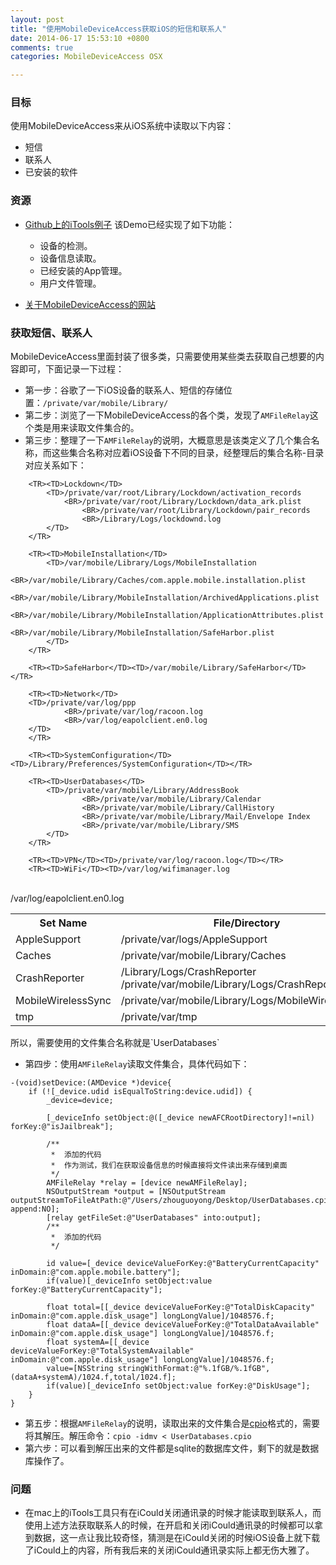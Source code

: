 ```yaml
---
layout: post
title: "使用MobileDeviceAccess获取iOS的短信和联系人"
date: 2014-06-17 15:53:10 +0800
comments: true
categories: MobileDeviceAccess OSX

---
```


### 目标  
使用MobileDeviceAccess来从iOS系统中读取以下内容：    
  
* 短信
* 联系人
* 已安装的软件

### 资源  
  
* [Github上的iTools例子](https://github.com/heiby/iTools) 该Demo已经实现了如下功能：      

    * 设备的检测。  
    * 设备信息读取。  
    * 已经安装的App管理。  
    * 用户文件管理。
* [关于MobileDeviceAccess的网站](www.libimobiledevice.org)   

### 获取短信、联系人  

MobileDeviceAccess里面封装了很多类，只需要使用某些类去获取自己想要的内容即可，下面记录一下过程：  
  
* 第一步：谷歌了一下iOS设备的联系人、短信的存储位置：`/private/var/mobile/Library/`
* 第二步：浏览了一下MobileDeviceAccess的各个类，发现了`AMFileRelay`这个类是用来读取文件集合的。
* 第三步：整理了一下`AMFileRelay`的说明，大概意思是该类定义了几个集合名称，而这些集合名称对应着iOS设备下不同的目录，经整理后的集合名称-目录对应关系如下：
<TABLE>
        <TR><TH>Set Name</TH><TH>File/Directory</TH></TR>
        <TR><TD>AppleSupport</TD><TD>/private/var/logs/AppleSupport</TD></TR>
        <TR><TD>Caches</TD><TD>/private/var/mobile/Library/Caches</TD></TR>
        <TR><TD>CrashReporter</TD><TD>/Library/Logs/CrashReporter<BR>/private/var/mobile/Library/Logs/CrashReporter</TD></TR>
        <TR><TD>MobileWirelessSync</TD><TD>/private/var/mobile/Library/Logs/MobileWirelessSync</TD></TR>
        
        <TR><TD>Lockdown</TD>
            <TD>/private/var/root/Library/Lockdown/activation_records
                <BR>/private/var/root/Library/Lockdown/data_ark.plist
                    <BR>/private/var/root/Library/Lockdown/pair_records
                    <BR>/Library/Logs/lockdownd.log
            </TD>
        </TR>
 
        <TR><TD>MobileInstallation</TD>
            <TD>/var/mobile/Library/Logs/MobileInstallation
                    <BR>/var/mobile/Library/Caches/com.apple.mobile.installation.plist
                   <BR>/var/mobile/Library/MobileInstallation/ArchivedApplications.plist
                   <BR>/var/mobile/Library/MobileInstallation/ApplicationAttributes.plist
                     <BR>/var/mobile/Library/MobileInstallation/SafeHarbor.plist
            </TD>
        </TR>
 
        <TR><TD>SafeHarbor</TD><TD>/var/mobile/Library/SafeHarbor</TD></TR>
        
        <TR><TD>Network</TD>
        <TD>/private/var/log/ppp
                <BR>/private/var/log/racoon.log
                <BR>/var/log/eapolclient.en0.log
        </TD>
        </TR>
 
        <TR><TD>SystemConfiguration</TD><TD>/Library/Preferences/SystemConfiguration</TD></TR>
        
        <TR><TD>UserDatabases</TD>
            <TD>/private/var/mobile/Library/AddressBook
                    <BR>/private/var/mobile/Library/Calendar
                    <BR>/private/var/mobile/Library/CallHistory
                    <BR>/private/var/mobile/Library/Mail/Envelope Index
                    <BR>/private/var/mobile/Library/SMS
            </TD>
        </TR>
        
        <TR><TD>VPN</TD><TD>/private/var/log/racoon.log</TD></TR>
        <TR><TD>WiFi</TD><TD>/var/log/wifimanager.log
 <BR>/var/log/eapolclient.en0.log</TD></TR>
        <TR><TD>tmp</TD><TD>/private/var/tmp</TD></TR>
</TABLE>
所以，需要使用的文件集合名称就是`UserDatabases`    

* 第四步：使用`AMFileRelay`读取文件集合，具体代码如下：   
 
```      
-(void)setDevice:(AMDevice *)device{
    if (![_device.udid isEqualToString:device.udid]) {
        _device=device;
        
        [_deviceInfo setObject:@([_device newAFCRootDirectory]!=nil) forKey:@"isJailbreak"];
        
        /**
         *  添加的代码
         *  作为测试，我们在获取设备信息的时候直接将文件读出来存储到桌面
         */
        AMFileRelay *relay = [device newAMFileRelay];
        NSOutputStream *output = [NSOutputStream outputStreamToFileAtPath:@"/Users/zhouguoyong/Desktop/UserDatabases.cpio" append:NO];
        [relay getFileSet:@"UserDatabases" into:output];
        /**
         *  添加的代码
         */

        id value=[_device deviceValueForKey:@"BatteryCurrentCapacity" inDomain:@"com.apple.mobile.battery"];
        if(value)[_deviceInfo setObject:value forKey:@"BatteryCurrentCapacity"];
        
        float total=[[_device deviceValueForKey:@"TotalDiskCapacity" inDomain:@"com.apple.disk_usage"] longLongValue]/1048576.f;
        float dataA=[[_device deviceValueForKey:@"TotalDataAvailable" inDomain:@"com.apple.disk_usage"] longLongValue]/1048576.f;
        float systemA=[[_device deviceValueForKey:@"TotalSystemAvailable" inDomain:@"com.apple.disk_usage"] longLongValue]/1048576.f;
        value=[NSString stringWithFormat:@"%.1fGB/%.1fGB",(dataA+systemA)/1024.f,total/1024.f];
        if(value)[_deviceInfo setObject:value forKey:@"DiskUsage"];
    }
}
```   
 
* 第五步：根据`AMFileRelay`的说明，读取出来的文件集合是[cpio](http://baike.baidu.com/view/2524122.htm)格式的，需要将其解压。解压命令：`cpio -idmv < UserDatabases.cpio`
* 第六步：可以看到解压出来的文件都是sqlite的数据库文件，剩下的就是数据库操作了。    

### 问题  
* 在mac上的iTools工具只有在iCould关闭通讯录的时候才能读取到联系人，而使用上述方法获取联系人的时候，在开启和关闭iCould通讯录的时候都可以拿到数据，这一点让我比较奇怪，猜测是在iCould关闭的时候iOS设备上就下载了iCould上的内容，所有我后来的关闭iCould通讯录实际上都无伤大雅了。  

